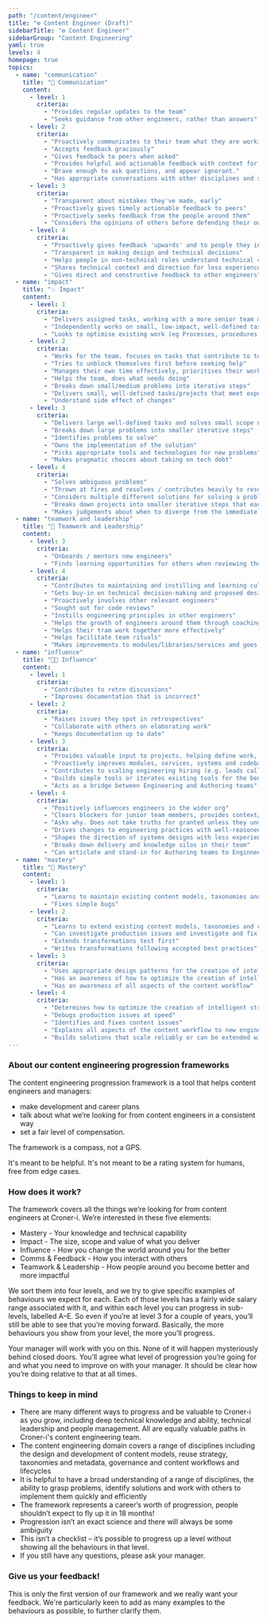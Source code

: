 ```yaml
---
path: "/content/engineer"
title: "⚙️ Content Engineer (Draft)"
sidebarTitle: "⚙️ Content Engineer"
sidebarGroup: "Content Engineering"
yaml: true
levels: 4
homepage: true
topics:
  - name: "communication"
    title: "💬 Communication"
    content:
      - level: 1
        criteria:
          - "Provides regular updates to the team"
          - "Seeks guidance from other engineers, rather than answers"
      - level: 2
        criteria:
          - "Proactively communicates to their team what they are working on, why, how it's going and what help they need"
          - "Accepts feedback graciously"
          - "Gives feedback to peers when asked"
          - "Provides helpful and actionable feedback with context for significant decisions"
          - "Brave enough to ask questions, and appear ignorant."
          - "Has appropriate conversations with other disciplines and stakeholders during a ticket lifecycle"
      - level: 3
        criteria:
          - "Transparent about mistakes they've made, early"
          - "Proactively gives timely actionable feedback to peers"
          - "Proactively seeks feedback from the people around them"
          - "Considers the opinions of others before defending their own"
      - level: 4
        criteria:
          - "Proactively gives feedback 'upwards' and to people they interact with who are not in their team"
          - "Transparent in making design and technical decisions"
          - "Helps people in non-technical roles understand technical constraints / trade-offs"
          - "Shares technical context and direction for less experienced engineers"
          - "Gives direct and constructive feedback to other engineers"
  - name: "impact"
    title: "💥 Impact"
    content:
      - level: 1
        criteria:
          - "Delivers assigned tasks, working with a more senior team member, and able to take feedback to improve their work"
          - "Independently works on small, low-impact, well-defined task"
          - "Looks to optimise existing work (eg Processes, procedures, products, etc)"
      - level: 2
        criteria:
          - "Works for the team, focuses on tasks that contribute to team goals"
          - "Tries to unblock themselves first before seeking help"
          - "Manages their own time effectively, prioritises their workload well, on time for meetings, aware when blocking others and unblocks"
          - "Helps the team, does what needs doing"
          - "Breaks down small/medium problems into iterative steps"
          - "Delivers small, well-defined tasks/projects that meet expected criteria"
          - "Understand side effect of changes"
      - level: 3
        criteria:
          - "Delivers large well-defined tasks and solves small scope not-well-defined problems"
          - "Breaks down large problems into smaller iterative steps"
          - "Identifies problems to solve"
          - "Owns the implementation of the solution"
          - "Picks appropriate tools and technologies for new problems"
          - "Makes pragmatic choices about taking on tech debt"
      - level: 4
        criteria:
          - "Solves ambiguous problems"
          - "Thrown at fires and resolves / contributes heavily to resolving them"
          - "Considers multiple different solutions for solving a problem"
          - "Breaks down projects into smaller iterative steps that each deliver value"
          - "Makes judgements about when to diverge from the immediate goal to achieve something else"
  - name: "teamwork and leadership"
    title: "🤝 Teamwork and Leadership"
    content:
      - level: 3
        criteria:
          - "Onboards / mentors new engineers"
          - "Finds learning opportunities for others when reviewing their code and follows it up"
      - level: 4
        criteria:
          - "Contributes to maintaining and instilling and learning culture in their team, helping new joiners"
          - "Gets buy-in on technical decision-making and proposed designs"
          - "Proactively involves other relevant engineers"
          - "Sought out for code reviews"
          - "Instills engineering principles in other engineers"
          - "Helps the growth of engineers around them through coaching and mentoring"
          - "Helps their tram work together more effectively"
          - "Helps facilitate team rituals"
          - "Makes improvements to modules/libraries/services and goes out of their way to help others learn from it"
  - name: "influence"
    title: "👩‍💻 Influence"
    content:
      - level: 1
        criteria:
          - "Contributes to retro discussions"
          - "Improves documentation that is incorrect"
      - level: 2
        criteria:
          - "Raises issues they spot in retrospectives"
          - "Collaborate with others on elaborating work"
          - "Keeps documentation up to date"
      - level: 3
        criteria:
          - "Provides valuable input to projects, helping define work, and minimum viable product"
          - "Proactively improves modules, services, systems and codebases they encounter, 'This doesn't make sense, I'm going to do something about it!'"
          - "Contributes to scaling engineering hiring (e.g. leads calls, does onsite interviews)"
          - "Builds simple tools or iterates existing tools for the benefit of all engineers"
          - "Acts as a bridge between Engineering and Authoring teams"
      - level: 4
        criteria:
          - "Positively influences engineers in the wider org"
          - "Clears blockers for junior team members, provides context/guidance, or knows how to escalate"
          - "Asks why. Does not take truths for granted unless they understand exactly where they are coming from (especially with regards to regulation, compliance, etc)"
          - "Drives changes to engineering practices with well-reasoned arguments and a 'strong opinion, weakly held' mentality"
          - "Shapes the direction of systems designs with less experienced engineers"
          - "Breaks down delivery and knowledge silos in their team"
          - "Can articlate and stand-in for Authoring teams to Enginneering teams and vice versa"
  - name: "mastery"
    title: "🧠 Mastery"
    content:
      - level: 1
        criteria:
          - "Learns to maintain existing content models, taxonomies and code following guidance and training materials"
          - "Fixes simple bugs"
      - level: 2
        criteria:
          - "Learns to extend existing content models, taxonomies and code, following guidance and training materials"
          - "Can investigate production issues and investigate and fix simple bugs"
          - "Extends transformations test first"
          - "Writes transformations following accepted best practices"
      - level: 3
        criteria:
          - "Uses appropriate design patterns for the creation of intelligent structured content"
          - "Has an awareness of how to optimize the creation of intelligent structured content"
          - "Has an awareness of all aspects of the content workflow"
      - level: 4
        criteria:
          - "Determines how to optimize the creation of intelligent structured content"
          - "Debugs production issues at speed"
          - "Identifies and fixes content issues"
          - "Explains all aspects of the content workflow to new engineers"
          - "Builds solutions that scale reliably or can be extended without intervention"
---
```

### About our content engineering progression frameworks
The content engineering progression framework is a tool that helps content engineers and managers:
- make development and career plans
- talk about what we’re looking for from content engineers in a consistent way
- set a fair level of compensation.

The framework is a compass, not a GPS.

It's meant to be helpful. It's not meant to be a rating system for humans, free from edge cases.

### How does it work?
The framework covers all the things we’re looking for from content engineers at Croner-i. We’re interested in these five elements:
- Mastery - Your knowledge and technical capability
- Impact - The size, scope and value of what you deliver
- Influence - How you change the world around you for the better
- Comms & Feedback - How you interact with others
- Teamwork & Leadership - How people around you become better and more impactful

We sort them into four levels, and we try to give specific examples of behaviours we expect for each. Each of those levels has a fairly wide salary range associated with it, and within each level you can progress in sub-levels, labelled A–E. So even if you’re at level 3 for a couple of years, you’ll still be able to see that you’re moving forward. Basically, the more behaviours you show from your level, the more you’ll progress.

Your manager will work with you on this. None of it will happen mysteriously behind closed doors. You’ll agree what level of progression you’re going for and what you need to improve on with your manager. It should be clear how you’re doing relative to that at all times.

### Things to keep in mind
- There are many different ways to progress and be valuable to Croner-i as you grow, including deep technical knowledge and ability, technical leadership and people management. All are equally valuable paths in Croner-i's content engineering team.
- The content engineering domain covers a range of disciplines including the design and development of content models, reuse strategy, taxonomies and metadata, governance and content workflows and lifecycles
- It is helpful to have a broad understanding of a range of disciplines, the ability to grasp problems, identify solutions and work with others to implement them quickly and efficiently
- The framework represents a career’s worth of progression, people shouldn’t expect to fly up it in 18 months!
- Progression isn’t an exact science and there will always be some ambiguity 
- This isn’t a checklist – it’s possible to progress up a level without showing all the behaviours in that level.
- If you still have any questions, please ask your manager.

### Give us your feedback!
This is only the first version of our framework and we really want your feedback.
We're particularly keen to add as many examples to the behaviours as possible, to further clarify them.
